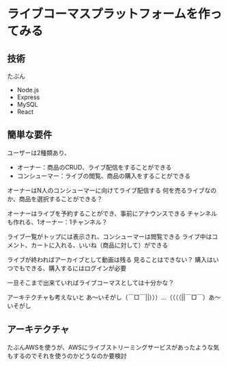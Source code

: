 # ライブコーマスプラットフォームを作ってみる

## 技術

たぶん

- Node.js
- Express
- MySQL
- React

## 簡単な要件

ユーザーは2種類あり、

* オーナー：商品のCRUD、ライブ配信をすることができる
* コンシューマー：ライブの閲覧、商品の購入をすることができる

オーナーはN人のコンシューマーに向けてライブ配信する
何を売るライブなのか、商品を選択することができる？

オーナーはライブを予約することができ、事前にアナウンスできる
チャンネルも作れる、1オーナー：1チャンネル？

ライブ一覧がトップには表示され、コンシューマーは閲覧できる
ライブ中はコメント、カートに入れる、いいね（商品に対して）ができる

ライブが終わればアーカイブとして動画は残る
見ることはできない？
購入はいつでもできる、購入するにはログインが必要

一旦そこまで出来ていればライブコーマスとしては十分かな？

アーキテクチャも考えないと
あ～いそがし（￣□￣||）））...（（（（||￣□￣）あ～いそがし

## アーキテクチャ

たぶんAWSを使うが、AWSにライブストリーミングサービスがあったような気もするのでそれを使うのかどうなのか要検討